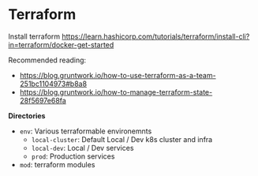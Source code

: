 # Terraform

Install terraform
https://learn.hashicorp.com/tutorials/terraform/install-cli?in=terraform/docker-get-started

Recommended reading:
 - https://blog.gruntwork.io/how-to-use-terraform-as-a-team-251bc1104973#b8a8
 - https://blog.gruntwork.io/how-to-manage-terraform-state-28f5697e68fa

**Directories**

- `env`: Various terraformable environemnts
    - `local-cluster`: Default Local / Dev k8s cluster and infra
    - `local-dev`: Local / Dev services
    - `prod`: Production services
- `mod`: terraform modules